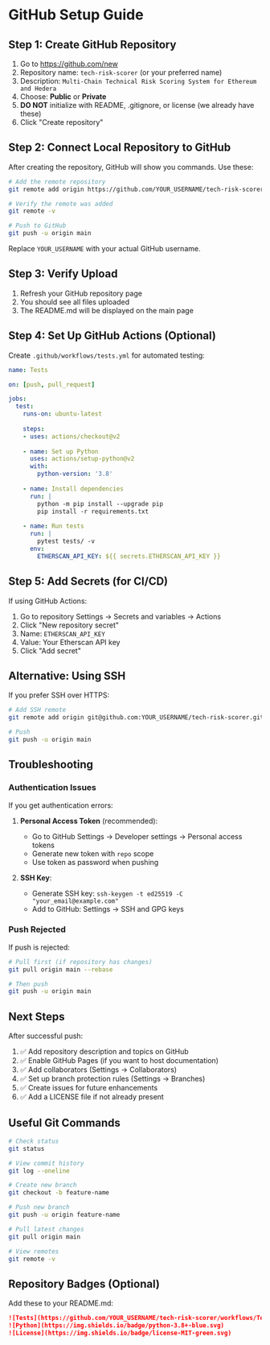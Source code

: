 # GitHub Setup Guide

## Step 1: Create GitHub Repository

1. Go to https://github.com/new
2. Repository name: `tech-risk-scorer` (or your preferred name)
3. Description: `Multi-Chain Technical Risk Scoring System for Ethereum and Hedera`
4. Choose: **Public** or **Private**
5. **DO NOT** initialize with README, .gitignore, or license (we already have these)
6. Click "Create repository"

## Step 2: Connect Local Repository to GitHub

After creating the repository, GitHub will show you commands. Use these:

```bash
# Add the remote repository
git remote add origin https://github.com/YOUR_USERNAME/tech-risk-scorer.git

# Verify the remote was added
git remote -v

# Push to GitHub
git push -u origin main
```

Replace `YOUR_USERNAME` with your actual GitHub username.

## Step 3: Verify Upload

1. Refresh your GitHub repository page
2. You should see all files uploaded
3. The README.md will be displayed on the main page

## Step 4: Set Up GitHub Actions (Optional)

Create `.github/workflows/tests.yml` for automated testing:

```yaml
name: Tests

on: [push, pull_request]

jobs:
  test:
    runs-on: ubuntu-latest
    
    steps:
    - uses: actions/checkout@v2
    
    - name: Set up Python
      uses: actions/setup-python@v2
      with:
        python-version: '3.8'
    
    - name: Install dependencies
      run: |
        python -m pip install --upgrade pip
        pip install -r requirements.txt
    
    - name: Run tests
      run: |
        pytest tests/ -v
      env:
        ETHERSCAN_API_KEY: ${{ secrets.ETHERSCAN_API_KEY }}
```

## Step 5: Add Secrets (for CI/CD)

If using GitHub Actions:

1. Go to repository Settings → Secrets and variables → Actions
2. Click "New repository secret"
3. Name: `ETHERSCAN_API_KEY`
4. Value: Your Etherscan API key
5. Click "Add secret"

## Alternative: Using SSH

If you prefer SSH over HTTPS:

```bash
# Add SSH remote
git remote add origin git@github.com:YOUR_USERNAME/tech-risk-scorer.git

# Push
git push -u origin main
```

## Troubleshooting

### Authentication Issues

If you get authentication errors:

1. **Personal Access Token** (recommended):
   - Go to GitHub Settings → Developer settings → Personal access tokens
   - Generate new token with `repo` scope
   - Use token as password when pushing

2. **SSH Key**:
   - Generate SSH key: `ssh-keygen -t ed25519 -C "your_email@example.com"`
   - Add to GitHub: Settings → SSH and GPG keys

### Push Rejected

If push is rejected:

```bash
# Pull first (if repository has changes)
git pull origin main --rebase

# Then push
git push -u origin main
```

## Next Steps

After successful push:

1. ✅ Add repository description and topics on GitHub
2. ✅ Enable GitHub Pages (if you want to host documentation)
3. ✅ Add collaborators (Settings → Collaborators)
4. ✅ Set up branch protection rules (Settings → Branches)
5. ✅ Create issues for future enhancements
6. ✅ Add a LICENSE file if not already present

## Useful Git Commands

```bash
# Check status
git status

# View commit history
git log --oneline

# Create new branch
git checkout -b feature-name

# Push new branch
git push -u origin feature-name

# Pull latest changes
git pull origin main

# View remotes
git remote -v
```

## Repository Badges (Optional)

Add these to your README.md:

```markdown
![Tests](https://github.com/YOUR_USERNAME/tech-risk-scorer/workflows/Tests/badge.svg)
![Python](https://img.shields.io/badge/python-3.8+-blue.svg)
![License](https://img.shields.io/badge/license-MIT-green.svg)
```

